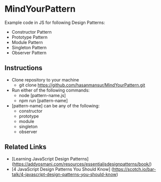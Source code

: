 # MindYourPattern
Example code in JS for following Design Patterns:

* Constructor Pattern
* Prototype Pattern
* Module Pattern
* Singleton Pattern
* Observer Pattern

Instructions
------------
* Clone repository to your machine 
    * git clone https://github.com/hasanmansur/MindYourPattern.git
* Run either of the following commands:
    * node [pattern-name.js]
    * npm run [pattern-name]
* [pattern-name] can be any of the following:
    * constructor
    * prototype
    * module
    * singleton
    * observer
    

Related Links
-------------
* [Learning JavaScript Design Patterns] (https://addyosmani.com/resources/essentialjsdesignpatterns/book/)
* [4 JavaScript Design Patterns You Should Know] (https://scotch.io/bar-talk/4-javascript-design-patterns-you-should-know)
